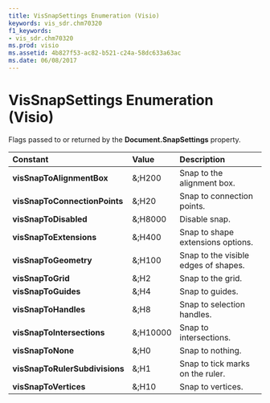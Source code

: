 ```yaml
---
title: VisSnapSettings Enumeration (Visio)
keywords: vis_sdr.chm70320
f1_keywords:
- vis_sdr.chm70320
ms.prod: visio
ms.assetid: 4b827f53-ac82-b521-c24a-58dc633a63ac
ms.date: 06/08/2017
---
```



# VisSnapSettings Enumeration (Visio)

Flags passed to or returned by the  **Document.SnapSettings** property.



|**Constant**|**Value**|**Description**|
|:-----|:-----|:-----|
| **visSnapToAlignmentBox**|&;H200|Snap to the alignment box.|
| **visSnapToConnectionPoints**|&;H20|Snap to connection points.|
| **visSnapToDisabled**|&;H8000|Disable snap.|
| **visSnapToExtensions**|&;H400|Snap to shape extensions options.|
| **visSnapToGeometry**|&;H100|Snap to the visible edges of shapes.|
| **visSnapToGrid**|&;H2|Snap to the grid.|
| **visSnapToGuides**|&;H4|Snap to guides.|
| **visSnapToHandles**|&;H8|Snap to selection handles.|
| **visSnapToIntersections**|&;H10000|Snap to intersections.|
| **visSnapToNone**|&;H0|Snap to nothing.|
| **visSnapToRulerSubdivisions**|&;H1|Snap to tick marks on the ruler.|
| **visSnapToVertices**|&;H10|Snap to vertices.|

